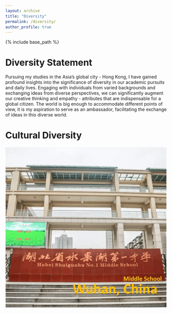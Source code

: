 ```yaml
---
layout: archive
title: "Diversity"
permalink: /diversity/
author_profile: true
---  
```

{% include base_path %}


Diversity Statement
======
Pursuing my studies in the Asia’s global city - Hong Kong, I have gained profound insights into the significance of diversity in our academic pursuits and daily lives. Engaging with individuals from varied backgrounds and exchanging ideas from diverse perspectives, we can significantly augment our creative thinking and empathy - attributes that are indispensable for a global citizen. The world is big enough to accommodate different points of view, it is my aspiration to serve as an ambassador, facilitating the exchange of ideas in this diverse world.

Cultural Diversity 
====== 
![](../images/gif2.gif)
